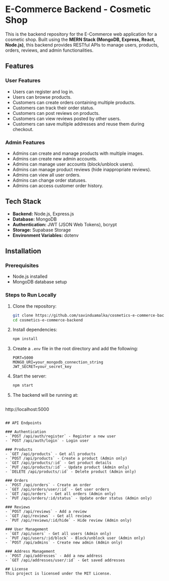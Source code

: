 # E-Commerce Backend - Cosmetic Shop

This is the backend repository for the E-Commerce web application for a cosmetic shop. Built using the **MERN Stack (MongoDB, Express, React, Node.js)**, this backend provides RESTful APIs to manage users, products, orders, reviews, and admin functionalities.

## Features

### User Features
- Users can register and log in.
- Users can browse products.
- Customers can create orders containing multiple products.
- Customers can track their order status.
- Customers can post reviews on products.
- Customers can view reviews posted by other users.
- Customers can save multiple addresses and reuse them during checkout.

### Admin Features
- Admins can create and manage products with multiple images.
- Admins can create new admin accounts.
- Admins can manage user accounts (block/unblock users).
- Admins can manage product reviews (hide inappropriate reviews).
- Admins can view all user orders.
- Admins can change order statuses.
- Admins can access customer order history.

## Tech Stack
- **Backend:** Node.js, Express.js
- **Database:** MongoDB
- **Authentication:** JWT (JSON Web Tokens), bcrypt
- **Storage:** Supabase Storage
- **Environment Variables:** dotenv

## Installation

### Prerequisites
- Node.js installed
- MongoDB database setup

### Steps to Run Locally

1. Clone the repository:
   ```bash
   git clone https://github.com/savinduamalka/cosmetics-e-commerce-backend.git
   cd cosmetics-e-commerce-backend
   ```

2. Install dependencies:
   ```bash
   npm install
   ```

3. Create a `.env` file in the root directory and add the following:
   ```env
   PORT=5000
   MONGO_URI=your_mongodb_connection_string
   JWT_SECRET=your_secret_key
   ```

4. Start the server:
   ```bash
   npm start
   ```

5. The backend will be running at:
   ```
http://localhost:5000
```

## API Endpoints

### Authentication
- `POST /api/auth/register` - Register a new user
- `POST /api/auth/login` - Login user

### Products
- `GET /api/products` - Get all products
- `POST /api/products` - Create a product (Admin only)
- `GET /api/products/:id` - Get product details
- `PUT /api/products/:id` - Update product (Admin only)
- `DELETE /api/products/:id` - Delete product (Admin only)

### Orders
- `POST /api/orders` - Create an order
- `GET /api/orders/user/:id` - Get user orders
- `GET /api/orders` - Get all orders (Admin only)
- `PUT /api/orders/:id/status` - Update order status (Admin only)

### Reviews
- `POST /api/reviews` - Add a review
- `GET /api/reviews` - Get all reviews
- `PUT /api/reviews/:id/hide` - Hide review (Admin only)

### User Management
- `GET /api/users` - Get all users (Admin only)
- `PUT /api/users/:id/block` - Block/unblock user (Admin only)
- `POST /api/admins` - Create new admin (Admin only)

### Address Management
- `POST /api/addresses` - Add a new address
- `GET /api/addresses/user/:id` - Get saved addresses

## License
This project is licensed under the MIT License.

